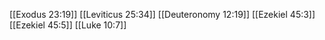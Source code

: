 [[Exodus 23:19]]
[[Leviticus 25:34]]
[[Deuteronomy 12:19]]
[[Ezekiel 45:3]]
[[Ezekiel 45:5]]
[[Luke 10:7]]
